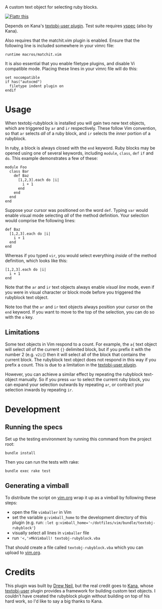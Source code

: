 A custom text object for selecting ruby blocks.

<a href="http://flattr.com/thing/107222/vim-textobj-rubyblock-A-custom-text-object-for-selecting-ruby-blocks" target="_blank">
<img src="http://api.flattr.com/button/flattr-badge-large.png" alt="Flattr this" title="Flattr this" border="0" /></a>

Depends on Kana's [textobj-user plugin][u]. Test suite requires [vspec][] (also by Kana).

Also requires that the matchit.vim plugin is enabled. Ensure that the following line is included somewhere in your vimrc file:

    runtime macros/matchit.vim

It is also essential that you enable filetype plugins, and disable Vi compatible mode. Placing these lines in your vimrc file will do this:

    set nocompatible
    if has("autocmd")
      filetype indent plugin on
    endif

Usage
=====

When textobj-rubyblock is installed you will gain two new text objects, which
are triggered by `ar` and `ir` respectively. These follow Vim convention, so
that `ar` selects _all_ of a ruby block, and `ir` selects the _inner_ portion
of a rubyblock.

In ruby, a block is always closed with the `end` keyword. Ruby blocks may be
opened using one of several keywords, including `module`, `class`, `def` `if`
and `do`. This example demonstrates a few of these:

    module Foo
      class Bar
        def Baz
          [1,2,3].each do |i|
            i + 1
          end
        end
      end
    end

Suppose your cursor was positioned on the word `def`. Typing `var` would
enable visual mode selecting _all_ of the method definition. Your selection
would comprise the following lines:

    def Baz
      [1,2,3].each do |i|
        i + 1
      end
    end

Whereas if you typed `vir`, you would select everything _inside_ of the method
definition, which looks like this:

    [1,2,3].each do |i|
      i + 1
    end

Note that the `ar` and `ir` text objects always enable _visual line_ mode,
even if you were in visual character or block mode before you triggered the
rubyblock text object.

Note too that the `ar` and `ir` text objects always position your cursor on
the `end` keyword. If you want to move to the top of the selection, you can do
so with the `o` key.

Limitations
-----------

Some text objects in Vim respond to a count. For example, the `a{` text object
will select _all_ of the current `{}` delimited block, but if you prefix it
with the number 2 (e.g. `v2i{`) then it will select all of the block that
contains the current block. The rubyblock text object does not respond in this
way if you prefix a count. This is due to a limitation in the [textobj-user
plugin][u].

However, you can achieve a similar effect by repeating the rubyblock
text-object manually. So if you press `var` to select the current ruby block,
you can expand your selection outwards by repeating `ar`, or contract your
selection inwards by repeating `ir`.

Development
===========

Running the specs
-----------------

Set up the testing environment by running this command from the project root:

    bundle install

Then you can run the tests with rake:

    bundle exec rake test

Generating a vimball
--------------------

To distribute the script on [vim.org][s] wrap it up as a vimball by following these steps:

* open the file `vimballer` in Vim
* set the variable `g:vimball_home` to the development directory of this plugin (e.g. run: `:let g:vimball_home='~/dotfiles/vim/bundle/textobj-rubyblock'`)
* visually select all lines in `vimballer` file
* run `'<,'>MkVimball! textobj-rubyblock.vba`

That should create a file called `textobj-rubyblock.vba` which you can upload to [vim.org][s].

[u]: https://github.com/kana/vim-textobj-user
[vspec]: https://github.com/kana/vim-vspec
[pathogen]: http://www.vim.org/scripts/script.php?script_id=2332
[s]: http://www.vim.org/scripts/index.php

Credits
=======

This plugin was built by [Drew Neil][me], but the real credit goes to [Kana][], whose [textobj-user][kana-git] plugin provides a framework for building custom text objects. I couldn't have created the rubyblock plugin without building on top of his hard work, so I'd like to say a big thanks to Kana.

[Kana]: http://whileimautomaton.net/
[textobj-user]: http://www.vim.org/scripts/script.php?script_id=2100
[kana-git]: https://github.com/kana/vim-textobj-user
[me]: http://drewneil.com
